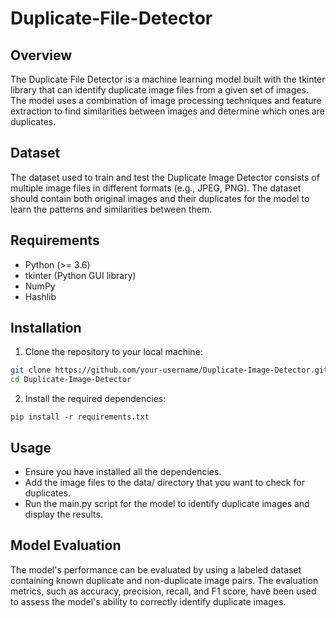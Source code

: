 # Duplicate-File-Detector

## Overview

The Duplicate File Detector is a machine learning model built with the tkinter library that can identify duplicate image files from a given set of images. The model uses a combination of image processing techniques and feature extraction to find similarities between images and determine which ones are duplicates.

## Dataset

The dataset used to train and test the Duplicate Image Detector consists of multiple image files in different formats (e.g., JPEG, PNG). The dataset should contain both original images and their duplicates for the model to learn the patterns and similarities between them.

## Requirements

- Python (>= 3.6)
- tkinter (Python GUI library)
- NumPy
- Hashlib

## Installation

1. Clone the repository to your local machine:

```bash
git clone https://github.com/your-username/Duplicate-Image-Detector.git
cd Duplicate-Image-Detector
``` 

2. Install the required dependencies:
```
pip install -r requirements.txt
```

## Usage

- Ensure you have installed all the dependencies.
- Add the image files to the data/ directory that you want to check for duplicates.
- Run the main.py script for the model to identify duplicate images and display the results.

## Model Evaluation

The model's performance can be evaluated by using a labeled dataset containing known duplicate and non-duplicate image pairs. The evaluation metrics, such as accuracy, precision, recall, and F1 score, have been used to assess the model's ability to correctly identify duplicate images.
